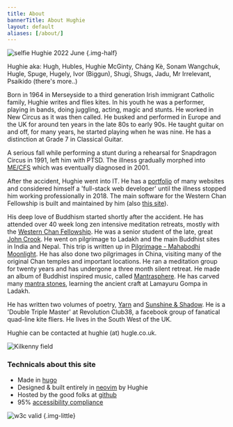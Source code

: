 ```yaml
---
title: About
bannerTitle: About Hughie
layout: default
aliases: [/about/]
---
```


![selfie Hughie 2022 June](/images/faves/selfie202207.jpg) 
{.img-half}

Hughie aka:  Hugh, Hubles, Hughie McGinty, Cháng Kè, Sonam Wangchuk, Hugle,
Spuge, Hugely, Ivor (Biggun), Shugi, Shugs, Jadu, Mr Irrelevant, Psaikido
(there's more..)  


Born in 1964 in Merseyside to a third generation Irish immigrant Catholic
family, Hughie writes and flies kites. In his youth he was a performer, playing
in bands, doing juggling, acting, magic and stunts. He worked in New Circus as
it was then called. He busked and performed in Europe and the UK for around ten
years in the late 80s to early 90s. He taught guitar on and off, for many
years, he started playing when he was nine. He has a distinction at Grade 7 in
Classical Guitar.

A serious fall while performing a stunt during a rehearsal for Snapdragon
Circus in 1991, left him with PTSD. The illness gradually morphed into [ME/CFS](https://batemanhornecenter.org/wp-content/uploads/filebase/education/top_resources/ER-and-Urgent-Care-Considerations-for-MECFS-1.19.22-005.pdfhttps://batemanhornecenter.org/wp-content/uploads/filebase/education/top_resources/ER-and-Urgent-Care-Considerations-for-MECFS-1.19.22-005.pdf)
which was eventually diagnosed in 2001. 

After the accident, Hughie went into IT. He has a
[portfolio](/portfolio/) of many websites and considered himself
a 'full-stack web developer' until the illness stopped him working
professionally in 2018. The main software for the Western Chan Fellowship is
built and maintained by him (also [this site](#technicals-about-this-site)). 

His deep love of Buddhism started shortly after the accident. He has attended
over 40 week long zen intensive meditation retreats, mostly with the [Western
Chan Fellowship](https://westernchanfellowship.org). He was a senior student of
the late, great [John
Crook](https://en.wikipedia.org/wiki/John_Crook_(ethologist)). He went on
pilgrimage to Ladakh and the main Buddhist sites in India and Nepal. This trip
is written up in [Pilgrimage - Mahabodhi
Moonlight](/pages/prose/pilgrimage/010-leaving.html). He has also done two pilgrimages in
China, visiting many of the original Chan temples and important locations. He
ran a meditation group for twenty years and has undergone a three month silent
retreat. He made an album of Buddhist inspired music, called
[Mantrasphere](/mantrasphere/). He has carved many [mantra
stones](/pages/pix/stones.html), learning the ancient craft at Lamayuru Gompa
in Ladakh. 

He has written two volumes of poetry, [Yarn](/yarn/) and [Sunshine &
Shadow](/sun/). He is a 'Double Triple Master' at Revolution Club38, a facebook
group of fanatical quad-line kite fliers. He lives in the South West of the UK.

Hughie can be contacted at hughie (at) hugle.co.uk.

![Kilkenny field](/images/kites/kilkenny-hc-2022-07-m14.jpg)

### Technicals about this site
- Made in [hugo](https://gohugo.io)
- Designed & built entirely in [neovim](https://neovim.io/) by Hughie
- Hosted by the good folks at [github](https://github.com/psaikido/hugle)
- 95% [accessibility compliance](https://www.accessibilitychecker.org/audit/?website=https%3A%2F%2Fhugle.co.uk&flag=eu) 


![w3c valid](/images/site/vcss.gif)
{.img-little}
